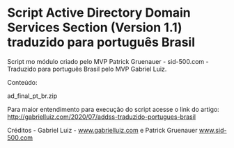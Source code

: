 # Script Active Directory Domain Services Section (Version 1.1) traduzido para português Brasil

Script mo módulo criado pelo MVP Patrick Gruenauer - sid-500.com - Traduzido para português Brasil pelo MVP Gabriel Luiz.

Conteúdo:

ad_final_pt_br.zip

Para maior entendimento para execução do script acesse o link do artigo: http://gabrielluiz.com/2020/07/addss-traduzido-portugues-brasil

Créditos - Gabriel Luiz - www.gabrielluiz.com e Patrick Gruenauer www.sid-500.com

